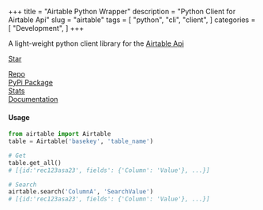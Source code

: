 +++
title = "Airtable Python Wrapper"
description = "Python Client for Airtable Api"
slug = "airtable"
tags = [
    "python",
    "cli",
    "client",
]
categories = [
    "Development",
]
+++

A light-weight python client library for the [Airtable Api](https://airtable.com/api)

<a class="github-button" href="https://github.com/gtalarico/airtable-python-wrapper" data-size="large" data-show-count="true" aria-label="Star gtalarico/airtable-python-wrapper on GitHub">Star</a>

<div class="links">
    <i class="fab fa-github"></i>
    <a href="https://github.com/gtalarico/pipenv-pipes">Repo</a>
    <br>
    <i class="fab fa-python"></i>
    <a href="https://pypi.python.org/pypi/airtable-python-wrapper">PyPi Package</a>
    <br>
    <i class="fas fa-link"></i>
    <a href="https://pypistats.org/packages/airtable-python-wrapper">Stats</a>
    <br>
    <i class="fas fa-book-open"></i>
    <a href="https://airtable-python-wrapper.readthedocs.io">Documentation</a>
</div>

#### Usage
```python
from airtable import Airtable
table = Airtable('basekey', 'table_name')

# Get
table.get_all()
# [{id:'rec123asa23', fields': {'Column': 'Value'}, ...}]

# Search
airtable.search('ColumnA', 'SearchValue')
# [{id:'rec123asa23', fields': {'Column': 'Value'}, ...}]
```






